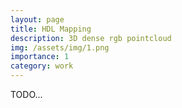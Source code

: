 ```yaml
---
layout: page
title: HDL Mapping
description: 3D dense rgb pointcloud 
img: /assets/img/1.png
importance: 1
category: work
---
```


TODO...